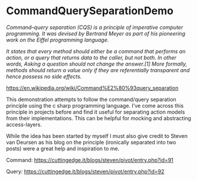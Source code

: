 # CommandQuerySeparationDemo

*Command–query separation (CQS) is a principle of imperative computer programming. It was devised by Bertrand Meyer as part of his pioneering work on the Eiffel programming language.*

*It states that every method should either be a command that performs an action, or a query that returns data to the caller, but not both. In other words, Asking a question should not change the answer.[1] More formally, methods should return a value only if they are referentially transparent and hence possess no side effects.*

https://en.wikipedia.org/wiki/Command%E2%80%93query_separation

This demonstration attempts to follow the command/query separation principle using the c sharp programming language. I've come across this principle in projects before and find it useful for separating action models from their implementations. This can be helpful for mocking and abstracting access-layers.

While the idea has been started by myself I must also give credit to Steven van Deursen as his blog on the principle (ironically separated into two posts) were a great help and inspiration to me.

Command: https://cuttingedge.it/blogs/steven/pivot/entry.php?id=91

Query: https://cuttingedge.it/blogs/steven/pivot/entry.php?id=92
